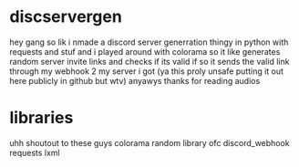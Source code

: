 # discservergen

hey gang so lik i nmade a discord server generration thingy in python with requests and stuf and i played around with colorama
so it like generates random server invite links and checks if its valid
if so it sends the valid link through my webhook 2 my server i got (ya this proly unsafe putting it out here publicly in github but wtv)
anyawys thanks for reading audios

# libraries
uhh shoutout to these guys
colorama
random library ofc
discord_webhook
requests
lxml
